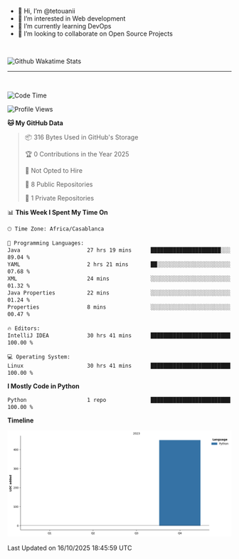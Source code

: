 - 👋 Hi, I’m @tetouanii
- 👀 I’m interested in Web development
- 🌱 I’m currently learning DevOps
- 💞️ I’m looking to collaborate on Open Source Projects

<br/>


![Github Wakatime Stats](https://github-readme-stats.vercel.app/api/wakatime/?username=@walidbosso&layout=compact&&theme=default&link="https://www.github.com/USERNAME/") 

--- 

<br/>


  
<!--START_SECTION:waka-->
![Code Time](http://img.shields.io/badge/Code%20Time-728%20hrs%2030%20mins-blue)

![Profile Views](http://img.shields.io/badge/Profile%20Views-0-blue)

**🐱 My GitHub Data** 

> 📦 316 Bytes Used in GitHub's Storage 
 > 
> 🏆 0 Contributions in the Year 2025
 > 
> 🚫 Not Opted to Hire
 > 
> 📜 8 Public Repositories 
 > 
> 🔑 1 Private Repositories 
 > 
📊 **This Week I Spent My Time On** 

```text
🕑︎ Time Zone: Africa/Casablanca

💬 Programming Languages: 
Java                     27 hrs 19 mins      ██████████████████████░░░   89.04 % 
YAML                     2 hrs 21 mins       ██░░░░░░░░░░░░░░░░░░░░░░░   07.68 % 
XML                      24 mins             ░░░░░░░░░░░░░░░░░░░░░░░░░   01.32 % 
Java Properties          22 mins             ░░░░░░░░░░░░░░░░░░░░░░░░░   01.24 % 
Properties               8 mins              ░░░░░░░░░░░░░░░░░░░░░░░░░   00.47 % 

🔥 Editors: 
IntelliJ IDEA            30 hrs 41 mins      █████████████████████████   100.00 % 

💻 Operating System: 
Linux                    30 hrs 41 mins      █████████████████████████   100.00 % 
```

**I Mostly Code in Python** 

```text
Python                   1 repo              █████████████████████████   100.00 % 
```



**Timeline**

![Lines of Code chart](https://raw.githubusercontent.com/tetouanii/tetouanii/main/assets/bar_graph.png)


 Last Updated on 16/10/2025 18:45:59 UTC
<!--END_SECTION:waka-->
